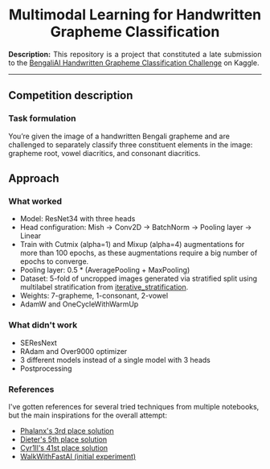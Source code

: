 <h1 align="center">
    Multimodal Learning for Handwritten Grapheme Classification <br>
</h1>

<div align = "justify">

**Description:** This repository is a project that constituted a late submission to the [BengaliAI Handwritten Grapheme Classification Challenge](https://www.kaggle.com/c/bengaliai-cv19/overview) on Kaggle.

---

</div>

## Competition description

### Task formulation

You’re given the image of a handwritten Bengali grapheme and are challenged to separately classify three constituent elements in the image: grapheme root, vowel diacritics, and consonant diacritics.

## Approach

### What worked

* Model: ResNet34 with three heads
* Head configuration: Mish -> Conv2D -> BatchNorm -> Pooling layer -> Linear
* Train with Cutmix (alpha=1) and Mixup (alpha=4) augmentations for more than 100 epochs, as these augmentations require a big number of epochs to converge.
* Pooling layer: 0.5 * (AveragePooling + MaxPooling)
* Dataset: 5-fold of uncropped images generated via stratified split using multilabel stratification from [iterative_stratification](https://pypi.org/project/iterative-stratification/).
* Weights: 7-grapheme, 1-consonant, 2-vowel
* AdamW and OneCycleWithWarmUp

### What didn't work

* SEResNext
* RAdam and Over9000 optimizer
* 3 different models instead of a single model with 3 heads
* Postprocessing

### References

I've gotten references for several tried techniques from multiple notebooks, but the main inspirations for the overall attempt:
* [Phalanx's 3rd place solution](https://www.kaggle.com/competitions/bengaliai-cv19/discussion/135982)
* [Dieter's 5th place solution](https://www.kaggle.com/competitions/bengaliai-cv19/discussion/136129)
* [Cyr1ll's 41st place solution](https://www.kaggle.com/competitions/bengaliai-cv19/discussion/136084)
* [WalkWithFastAI (initial experiment)](https://walkwithfastai.com/Multimodal_Head_and_Kaggle)
